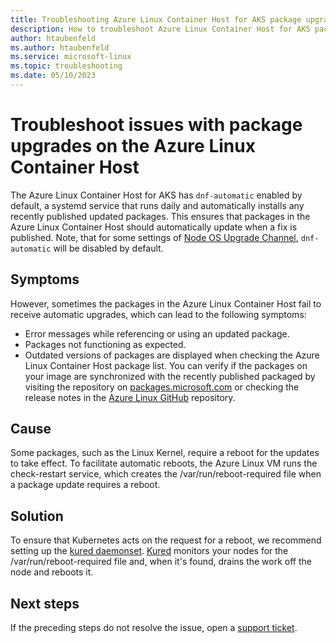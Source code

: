 ```yaml
---
title: Troubleshooting Azure Linux Container Host for AKS package upgrade issues
description: How to troubleshoot Azure Linux Container Host for AKS package upgrade issues.
author: htaubenfeld
ms.author: htaubenfeld
ms.service: microsoft-linux
ms.topic: troubleshooting
ms.date: 05/10/2023
---
```


# Troubleshoot issues with package upgrades on the Azure Linux Container Host

The Azure Linux Container Host for AKS has `dnf-automatic` enabled by default, a systemd service that runs daily and automatically installs any recently published updated packages. This ensures that packages in the Azure Linux Container Host should automatically update when a fix is published. Note, that for some settings of [Node OS Upgrade Channel](../../articles/aks/auto-upgrade-node-image), `dnf-automatic` will be disabled by default. 

## Symptoms

However, sometimes the packages in the Azure Linux Container Host fail to receive automatic upgrades, which can lead to the following symptoms:
- Error messages while referencing or using an updated package.
- Packages not functioning as expected.
- Outdated versions of packages are displayed when checking the Azure Linux Container Host package list. You can verify if the packages on your image are synchronized with the recently published packaged by visiting the repository on [packages.microsoft.com](https://packages.microsoft.com/cbl-mariner/) or checking the release notes in the [Azure Linux GitHub](https://github.com/microsoft/CBL-Mariner/releases) repository.

## Cause

Some packages, such as the Linux Kernel, require a reboot for the updates to take effect. To facilitate automatic reboots, the Azure Linux VM runs the check-restart service, which creates the /var/run/reboot-required file when a package update requires a reboot.

## Solution

To ensure that Kubernetes acts on the request for a reboot, we recommend setting up the [kured daemonset](../../articles/aks/node-updates-kured.md). [Kured](https://github.com/kubereboot/kured) monitors your nodes for the /var/run/reboot-required file and, when it's found, drains the work off the node and reboots it.

## Next steps

If the preceding steps do not resolve the issue, open a [support ticket](https://azure.microsoft.com/support/).